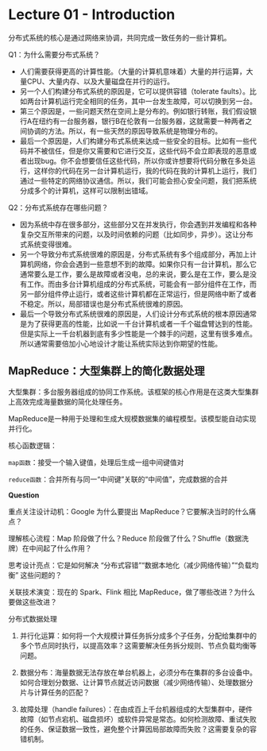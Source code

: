 # Lecture 01 - Introduction

分布式系统的核心是通过网络来协调，共同完成一致任务的一些计算机。



Q1：为什么需要分布式系统？

- 人们需要获得更高的计算性能。（大量的计算机意味着）大量的并行运算，大量CPU、大量内存、以及大量磁盘在并行的运行。
- 另一个人们构建分布式系统的原因是，它可以提供容错（tolerate faults）。比如两台计算机运行完全相同的任务，其中一台发生故障，可以切换到另一台。
- 第三个原因是，一些问题天然在空间上是分布的。例如银行转账，我们假设银行A在纽约有一台服务器，银行B在伦敦有一台服务器，这就需要一种两者之间协调的方法。所以，有一些天然的原因导致系统是物理分布的。
- 最后一个原因是，人们构建分布式系统来达成一些安全的目标。比如有一些代码并不被信任，但是你又需要和它进行交互，这些代码不会立即表现的恶意或者出现bug。你不会想要信任这些代码，所以你或许想要将代码分散在多处运行，这样你的代码在另一台计算机运行，我的代码在我的计算机上运行，我们通过一些特定的网络协议通信。所以，我们可能会担心安全问题，我们把系统分成多个的计算机，这样可以限制出错域。



Q2：分布式系统存在哪些问题？

- 因为系统中存在很多部分，这些部分又在并发执行，你会遇到并发编程和各种复杂交互所带来的问题，以及时间依赖的问题（比如同步，异步）。这让分布式系统变得很难。
- 另一个导致分布式系统很难的原因是，分布式系统有多个组成部分，再加上计算机网络，你会会遇到一些意想不到的故障。如果你只有一台计算机，那么它通常要么是工作，要么是故障或者没电，总的来说，要么是在工作，要么是没有工作。而由多台计算机组成的分布式系统，可能会有一部分组件在工作，而另一部分组件停止运行，或者这些计算机都在正常运行，但是网络中断了或者不稳定。所以，局部错误也是分布式系统很难的原因。
- 最后一个导致分布式系统很难的原因是，人们设计分布式系统的根本原因通常是为了获得更高的性能，比如说一千台计算机或者一千个磁盘臂达到的性能。但是实际上一千台机器到底有多少性能是一个棘手的问题，这里有很多难点。所以通常需要倍加小心地设计才能让系统实际达到你期望的性能。









## MapReduce：大型集群上的简化数据处理



大型集群：多台服务器组成的协同工作系统。该框架的核心作用是在这类大型集群上高效完成海量数据的简化处理任务。



MapReduce是一种用于处理和生成大规模数据集的编程模型。该模型能自动实现并行化。

核心函数逻辑：

`map函数`：接受一个输入键值，处理后生成一组中间键值对

`reduce函数`：合并所有与同一“中间键”关联的“中间值”，完成数据的合并



**Question**

重点关注设计动机：Google 为什么要提出 MapReduce？它要解决当时的什么痛点？

理解核心流程：Map 阶段做了什么？Reduce 阶段做了什么？Shuffle（数据洗牌）在中间起了什么作用？

思考设计亮点：它是如何解决 “分布式容错”“数据本地化（减少网络传输）”“负载均衡” 这些问题的？

关联技术演变：现在的 Spark、Flink 相比 MapReduce，做了哪些改进？为什么要做这些改进？



分布式数据处理



1. 并行化运算：如何将一个大规模计算任务拆分成多个子任务，分配给集群中的多个节点同时执行，以提高效率？这需要解决任务拆分规则、节点负载均衡等问题。

2. 数据分布：海量数据无法存放在单台机器上，必须分布在集群的多台设备中。如何合理划分数据、让计算节点就近访问数据（减少网络传输）、处理数据分片与计算任务的匹配？

3. 故障处理（handle failures）：在由成百上千台机器组成的大型集群中，硬件故障（如节点宕机、磁盘损坏）或软件异常是常态。如何检测故障、重试失败的任务、保证数据一致性，避免整个计算因局部故障而失败？这需要复杂的容错机制。